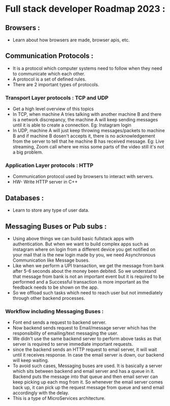 # Full stack developer Roadmap 2023 :

## Browsers :

- Learn about how browsers are made, browser apis, etc.

## Communication Protocols :

- It is a protocol which computer systems need to follow when they need to communicate which each other.
- A protocol is a set of defined rules.
- There are 2 important types of protocols.

### Transport Layer protocols : TCP and UDP

- Get a high level overview of this topics
- In TCP, when machine A tries talking with another machine B and there is a network discrepancy, the machine A will keep sending messages until it is able to create a connection. Eg: Instagram login
- In UDP, machine A will just keep throwing messages/packets to machine B and if machine B dosen't accepts it, there is no acknowledgement from the server to tell that he machine B has received message. Eg: Live streaming, Zoom call where we miss some parts of the video still it's not a big problem.

### Application Layer protocols : HTTP

- Communication protocol used by browsers to interact with servers.
- HW- Write HTTP server in C++

## Databases :

- Learn to store any type of user data.

## Messaging Buses or Pub subs :

- Using above things we can build basic fullstack apps with authentication. But when we want to build complex apps such as instagram where on login from a different device you get notified on your mail that is the new login made by you, we need Asynchronous Communication like Message buses.
- Like when we perform a UPI transaction, we get the message from bank after 5-6 seconds about the money been debited. So we understand that message from bank is not an important event but it is required to be performed and a Successful transaction is more important as the feedback needs to be shown on the app.
- So we offload such tasks which need to reach user but not immediately through other backend processes.

### Workflow including Messaging Buses :

- Font end sends a request to backend server.
- Now backend sends request to Email/message server which has the responsibility of emailing/text messaging the user.
- We didn't use the same backend server to perform above tasks as that server is required to serve immediate important requests.
- since the backend sends an HTTP request to email server, it will wait until it receives response. In case the email server is down, our backend will keep waiting.
- To avoid such cases, Messaging buses are used. It is basically a server which sits between backend and email server and has a queue in it. Backend puts the message into that queue and then email server can keep picking up each msg from it. So whenever the email server comes back up, it can pick up the request message from queue and send email accordingly with the delay.
- This is a type of MicroServices architecture.






















